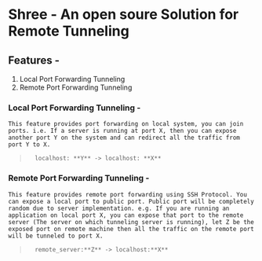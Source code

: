 # Shree - An open soure Solution for Remote Tunneling

## Features - 

1. Local Port Forwarding Tunneling 
2. Remote Port Forwarding Tunneling

### **Local Port Forwarding Tunneling** - 
    This feature provides port forwarding on local system, you can join ports. i.e. If a server is running at port X, then you can expose another port Y on the system and can redirect all the traffic from port Y to X.
>       localhost: **Y** -> localhost: **X**

### **Remote Port Forwarding Tunneling** -
    This feature provides remote port forwarding using SSH Protocol. You can expose a local port to public port. Public port will be completely random due to server implementation. e.g. If you are running an application on local port X, you can expose that port to the remote server (The server on which tunneling server is running), let Z be the exposed port on remote machine then all the traffic on the remote port will be tunneled to port X.
>       remote_server:**Z** -> localhost:**X**